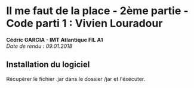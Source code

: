 # Il me faut de la place  - 2ème partie - Code parti 1 : Vivien Louradour
**Cédric GARCIA - IMT Atlantique FIL A1**  
*Date de rendu : 09.01.2018*

## Installation du logiciel
Récupérer le fichier .jar dans le dossier /jar et l'éxécuter.
